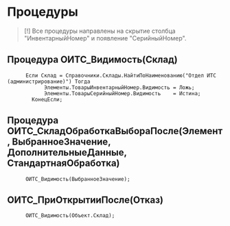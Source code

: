 # Процедуры
> [!]
>Все процедуры направлены на скрытие столбца "ИнвентарныйНомер" и появление "СерийныйНомер".
## Процедура ОИТС_Видимость(Склад)

```
      Если Склад = Справочники.Склады.НайтиПоНаименованию("Отдел ИТС (администрирование)") Тогда 
    		Элементы.ТоварыИнвентарныйНомер.Видимость = Ложь;
    		Элементы.ТоварыСерийныйНомер.Видимость    = Истина;
    	КонецЕсли;
```

## Процедура ОИТС_СкладОбработкаВыбораПосле(Элемент, ВыбранноеЗначение, ДополнительныеДанные, СтандартнаяОбработка)

```
      ОИТС_Видимость(ВыбранноеЗначение);
```

## ОИТС_ПриОткрытииПосле(Отказ)

```
      ОИТС_Видимость(Объект.Склад);
```
